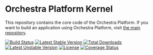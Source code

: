 Orchestra Platform Kernel
==============

This repository contains the core code of the Orchestra Platform. If you want to build an application using Orchestra Platform, visit [the main repository](https://github.com/orchestral/platform).

[![Build Status](https://travis-ci.org/orchestral/kernel.svg?branch=6.x)](https://travis-ci.org/orchestral/kernel)
[![Latest Stable Version](https://poser.pugx.org/orchestra/kernel/version)](https://packagist.org/packages/orchestra/kernel)
[![Total Downloads](https://poser.pugx.org/orchestra/kernel/downloads)](https://packagist.org/packages/orchestra/kernel)
[![Latest Unstable Version](https://poser.pugx.org/orchestra/kernel/v/unstable)](//packagist.org/packages/orchestra/kernel)
[![License](https://poser.pugx.org/orchestra/kernel/license)](https://packagist.org/packages/orchestra/kernel)
[![Coverage Status](https://coveralls.io/repos/github/orchestral/kernel/badge.svg?branch=6.x)](https://coveralls.io/github/orchestral/kernel?branch=6.x)
